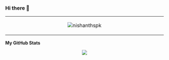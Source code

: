 ### Hi there 👋

<!--
**nishanthspk/nishanthspk** is a ✨ _special_ ✨ repository because its `README.md` (this file) appears on your GitHub profile.

Here are some ideas to get you started:

- 🔭 I’m currently working on ...
- 🌱 I’m currently learning ...
- 👯 I’m looking to collaborate on ...
- 🤔 I’m looking for help with ...
- 💬 Ask me about ...
- 📫 How to reach me: ...
- 😄 Pronouns: ...
- ⚡ Fun fact: ...
-->
<table align="center">
  <tr>
    <td align="center" width="1000">
<p><img align="center" src="https://github-readme-stats.vercel.app/api/top-langs?username=nishanthspk&show_icons=true&locale=en&layout=compact" alt="nishanthspk" /></p>
</table>
<b>My GitHub Stats</b>
<p align="center",width:98%>
<a href="http://www.github.com/nishanthspk"><img src="https://github-readme-streak-stats.herokuapp.com/?user=nishanthspk&stroke=ffffff&background=1c1917&ring=0891b2&fire=0891b2&currStreakNum=ffffff&currStreakLabel=0891b2&sideNums=ffffff&sideLabels=ffffff&dates=ffffff&hide_border=true" /></a>
</p>

